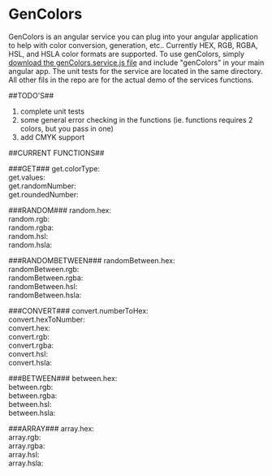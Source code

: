 # GenColors
GenColors is an angular service you can plug into your angular application to help with color conversion, generation, etc.. Currently HEX, RGB, RGBA, HSL, and HSLA color formats are supported. To use genColors, simply <a href="/blob/master/js/genColors.service.js">download the genColors.service.js file</a> and include "genColors" in your main angular app. The unit tests for the service are located in the same directory. All other fils in the repo are for the actual demo of the services functions.

##TODO'S##
1) complete unit tests<br>
2) some general error checking in the functions (ie. functions requires 2 colors, but you pass in one)<br>
3) add CMYK support<br>

##CURRENT FUNCTIONS##

###GET###
get.colorType:<br>
get.values:<br>
get.randomNumber:<br>
get.roundedNumber:<br>

###RANDOM###
random.hex:<br>
random.rgb:<br>
random.rgba:<br>
random.hsl:<br>
random.hsla:<br>

###RANDOMBETWEEN###
randomBetween.hex:<br>
randomBetween.rgb:<br>
randomBetween.rgba:<br>
randomBetween.hsl:<br>
randomBetween.hsla:<br>

###CONVERT###
convert.numberToHex:<br>
convert.hexToNumber:<br>
convert.hex:<br>
convert.rgb:<br>
convert.rgba:<br>
convert.hsl:<br>
convert.hsla:<br>

###BETWEEN###
between.hex:<br>
between.rgb:<br>
between.rgba:<br>
between.hsl:<br>
between.hsla:<br>

###ARRAY###
array.hex:<br>
array.rgb:<br>
array.rgba:<br>
array.hsl:<br>
array.hsla:<br>

